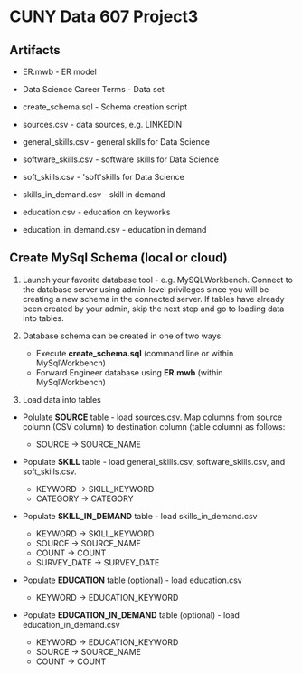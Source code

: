# CUNY Data 607 Project3

## Artifacts

* ER.mwb - ER model 

* Data Science Career Terms - Data set

* create_schema.sql - Schema creation script

* sources.csv - data sources, e.g. LINKEDIN

* general_skills.csv - general skills for Data Science

* software_skills.csv - software skills for Data Science

* soft_skills.csv - 'soft'skills for Data Science

* skills_in_demand.csv - skill in demand

* education.csv - education on keyworks

* education_in_demand.csv - education in demand

## Create MySql Schema (local or cloud)

1. Launch your favorite database tool - e.g. MySQLWorkbench. Connect to the database server using admin-level privileges since you will be creating a new schema in the connected server. If tables have already been created by your admin, skip the next step and go to loading data into tables.

2. Database schema can be created in one of two ways:

   - Execute **create_schema.sql** (command line or within MySqlWorkbench)
   - Forward Engineer database using **ER.mwb**  (within MySqlWorkbench)
   
3. Load data into tables

- Polulate **SOURCE** table - load sources.csv. Map columns from source column (CSV column) to destination column (table column) as follows:

  - SOURCE -> SOURCE_NAME

- Populate **SKILL** table - load general_skills.csv, software_skills.csv, and soft_skills.csv.

  - KEYWORD -> SKILL_KEYWORD
  - CATEGORY -> CATEGORY

- Populate **SKILL_IN_DEMAND** table - load skills_in_demand.csv

  - KEYWORD -> SKILL_KEYWORD
  - SOURCE -> SOURCE_NAME
  - COUNT -> COUNT
  - SURVEY_DATE -> SURVEY_DATE
  
- Populate **EDUCATION** table (optional) - load education.csv
  
  - KEYWORD -> EDUCATION_KEYWORD
  
- Populate **EDUCATION_IN_DEMAND** table (optional) - load education_in_demand.csv
  
  - KEYWORD -> EDUCATION_KEYWORD
  - SOURCE -> SOURCE_NAME
  - COUNT -> COUNT



